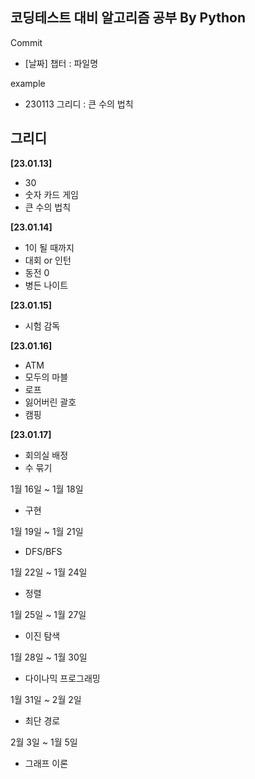 ## 코딩테스트 대비 알고리즘 공부 **By Python**
Commit
- [날짜] 챕터 : 파일명

example 
- 230113 그리디 : 큰 수의 법칙

## 그리디
**[23.01.13]**
- 30
- 숫자 카드 게임
- 큰 수의 법칙

**[23.01.14]**
- 1이 될 때까지
- 대회 or 인턴
- 동전 0
- 병든 나이트

**[23.01.15]**
- 시험 감독

**[23.01.16]**
- ATM
- 모두의 마블
- 로프
- 잃어버린 괄호
- 캠핑

**[23.01.17]**
- 회의실 배정
- 수 묶기

1월 16일 ~ 1월 18일 
- 구현

1월 19일 ~ 1월 21일 
- DFS/BFS

1월 22일 ~ 1월 24일 
- 정렬

1월 25일 ~ 1월 27일 
- 이진 탐색

1월 28일 ~ 1월 30일 
- 다이나믹 프로그래밍

1월 31일 ~ 2월 2일 
- 최단 경로

2월 3일 ~ 1월 5일 
- 그래프 이론